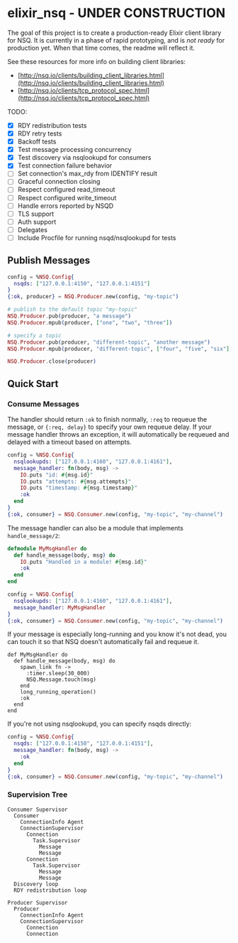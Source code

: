 # elixir_nsq - UNDER CONSTRUCTION

The goal of this project is to create a production-ready Elixir client library
for NSQ. It is currently in a phase of rapid prototyping, and is _not ready_
for production yet. When that time comes, the readme will reflect it.

See these resources for more info on building client libraries:

- [http://nsq.io/clients/building_client_libraries.html](http://nsq.io/clients/building_client_libraries.html)
- [http://nsq.io/clients/tcp_protocol_spec.html](http://nsq.io/clients/tcp_protocol_spec.html)

TODO:

- [x] RDY redistribution tests
- [x] RDY retry tests
- [x] Backoff tests
- [x] Test message processing concurrency
- [x] Test discovery via nsqlookupd for consumers
- [x] Test connection failure behavior
- [ ] Set connection's max_rdy from IDENTIFY result
- [ ] Graceful connection closing
- [ ] Respect configured read_timeout
- [ ] Respect configured write_timeout
- [ ] Handle errors reported by NSQD
- [ ] TLS support
- [ ] Auth support
- [ ] Delegates
- [ ] Include Procfile for running nsqd/nsqlookupd for tests

## Publish Messages

```elixir
config = %NSQ.Config{
  nsqds: ["127.0.0.1:4150", "127.0.0.1:4151"]
}
{:ok, producer} = NSQ.Producer.new(config, "my-topic")

# publish to the default topic "my-topic"
NSQ.Producer.pub(producer, "a message")
NSQ.Producer.mpub(producer, ["one", "two", "three"])

# specify a topic
NSQ.Producer.pub(producer, "different-topic", "another message")
NSQ.Producer.mpub(producer, "different-topic", ["four", "five", "six"])

NSQ.Producer.close(producer)
```

## Quick Start

### Consume Messages

The handler should return `:ok` to finish normally, `:req` to requeue the
message, or `{:req, delay}` to specify your own requeue delay. If your message
handler throws an exception, it will automatically be requeued and delayed with
a timeout based on attempts.

```elixir
config = %NSQ.Config{
  nsqlookupds: ["127.0.0.1:4160", "127.0.0.1:4161"],
  message_handler: fn(body, msg) ->
    IO.puts "id: #{msg.id}"
    IO.puts "attempts: #{msg.attempts}"
    IO.puts "timestamp: #{msg.timestamp}"
    :ok
  end
}
{:ok, consumer} = NSQ.Consumer.new(config, "my-topic", "my-channel")
```

The message handler can also be a module that implements `handle_message/2`:

```elixir
defmodule MyMsgHandler do
  def handle_message(body, msg) do
    IO.puts "Handled in a module! #{msg.id}"
    :ok
  end
end

config = %NSQ.Config{
  nsqlookupds: ["127.0.0.1:4160", "127.0.0.1:4161"],
  message_handler: MyMsgHandler
}
{:ok, consumer} = NSQ.Consumer.new(config, "my-topic", "my-channel")
```

If your message is especially long-running and you know it's not dead, you can
touch it so that NSQ doesn't automatically fail and requeue it.

```
def MyMsgHandler do
  def handle_message(body, msg) do
    spawn_link fn ->
      :timer.sleep(30_000)
      NSQ.Message.touch(msg)
    end
    long_running_operation()
    :ok
  end
end
```

If you're not using nsqlookupd, you can specify nsqds directly:

```elixir
config = %NSQ.Config{
  nsqds: ["127.0.0.1:4150", "127.0.0.1:4151"],
  message_handler: fn(body, msg) ->
    :ok
  end
}
{:ok, consumer} = NSQ.Consumer.new(config, "my-topic", "my-channel")
```

### Supervision Tree

    Consumer Supervisor
      Consumer
        ConnectionInfo Agent
        ConnectionSupervisor
          Connection
            Task.Supervisor
              Message
              Message
          Connection
            Task.Supervisor
              Message
              Message
      Discovery loop
      RDY redistribution loop

    Producer Supervisor
      Producer
        ConnectionInfo Agent
        ConnectionSupervisor
          Connection
          Connection
